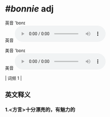 # ***\#bonnie*** adj
英音 'bɒnɪ  
英音
<audio src="./media/bonnie1.aac" controls="controls"></audio>

美音 'bɒnɪ  
美音
<audio src="./media/bonnie2.aac" controls="controls"></audio>



| 词频 1 |  

英文释义
---
### 1.**<方言>十分漂亮的，有魅力的**  


